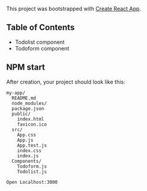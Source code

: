 This project was bootstrapped with [Create React App](https://github.com/facebookincubator/create-react-app).

## Table of Contents

* Todolist component
* Todoform component


## NPM start 


After creation, your project should look like this:

```
my-app/
  README.md
  node_modules/
  package.json
  public/
    index.html
    favicon.ico
  src/
    App.css
    App.js
    App.test.js
    index.css
    index.js
  Components/
    Todoform.js
    Todolist.js
```

```
Open Localhost:3000
```
